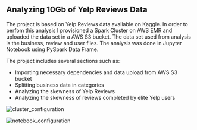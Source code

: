 ## Analyzing 10Gb of Yelp Reviews Data

The project is based on Yelp Reviews data available on Kaggle. In order to perfom this analysis I provisioned a Spark Cluster on AWS EMR and uploaded the data set in a AWS S3 bucket. The data set used from analysis is the business, review and user files. The analysis was done in Jupyter Notebook using PySpark Data Frame. 

The project includes several sections such as: 

- Importing necessary dependencies and data upload from AWS S3 bucket
- Splitting business data in categories 
- Analyzing the skewness of Yelp Reviews 
- Analyzing the skewness of reviews completed by elite Yelp users


![cluster_configuration](https://user-images.githubusercontent.com/64224466/120900772-bb54d580-c604-11eb-88dc-8ea82f3904ba.png)



![notebook_configuration](https://user-images.githubusercontent.com/64224466/120900776-d0c9ff80-c604-11eb-8115-e848e3048e78.png)


